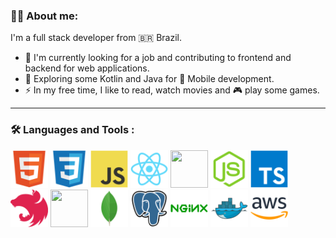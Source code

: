 ### 👨‍💻 About me:

I'm a full stack developer from 🇧🇷 Brazil.
- 🔭 I'm currently looking for a job and contributing to frontend and backend for web applications.
- 📓 Exploring some Kotlin and Java for 📱 Mobile development.
- ⚡ In my free time, I like to read, watch movies and 🎮 play some games.

---

### :hammer_and_wrench: Languages and Tools :
<div>
  <img src="https://github.com/devicons/devicon/blob/master/icons/html5/html5-original.svg" width="60" height="60">
  <img src="https://github.com/devicons/devicon/blob/master/icons/css3/css3-original.svg" width="60" height="60">
  <img src="https://github.com/devicons/devicon/blob/master/icons/javascript/javascript-original.svg" width="60" height="60">
  <img src="https://github.com/devicons/devicon/blob/master/icons/react/react-original.svg" width="60" height="60">
  <img src="https://github.com/antonioeprado/styledcomponents-logo/blob/main/styled-components-logo_adobe_express.svg" width="60" height="60">
  <img src="https://github.com/devicons/devicon/blob/master/icons/nodejs/nodejs-original.svg" width="60" height="60">
  <img src="https://github.com/devicons/devicon/blob/master/icons/typescript/typescript-original.svg" width="60" height="60">
  <img src="https://github.com/devicons/devicon/blob/master/icons/nestjs/nestjs-plain.svg" width="60" height="60">
  <img src="https://camo.githubusercontent.com/eee2776ffe6a3ec48988287aa9e1e621bf02b848835527464d1ec0a29d7a526c/68747470733a2f2f776562736974652d76392e76657263656c2e6170702f6c6f676f2d6461726b2e737667" width="60" height="60">
  <img src="https://github.com/devicons/devicon/blob/master/icons/mongodb/mongodb-original.svg" width="60" height="60">
  <img src="https://github.com/devicons/devicon/blob/master/icons/postgresql/postgresql-original.svg" width="60" height="60">  
  <img src="https://github.com/devicons/devicon/blob/master/icons/nginx/nginx-original.svg" width="60" height="60">  
  <img src="https://github.com/devicons/devicon/blob/master/icons/docker/docker-original.svg" width="60" height="60">
  <img src="https://github.com/devicons/devicon/blob/master/icons/amazonwebservices/amazonwebservices-original-wordmark.svg" width="60" height="60">  
</div>
